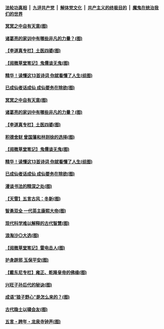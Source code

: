 

####  [法轮功真相](../../../../basic/blob/master/README.md?t=01070131) &nbsp;|&nbsp; [九评共产党](../../../../9ping.md/blob/master/README.md?t=01070131) &nbsp;|&nbsp; [解体党文化](../../../../jtdwh.md/blob/master/README.md?t=01070131)  &nbsp;|&nbsp; [共产主义的终极目的](../../../../gczydzjmd.md/blob/master/README.md?t=01070131) &nbsp;|&nbsp; [魔鬼在统治我们的世界](../../../../mgztzwmdsj.md/blob/master/README.md?t=01070131) 

#### [冥冥之中自有天意(图)](../pages/p7/957925.md?t=01070131) 

#### [诸葛亮的家训中有哪些非凡的力量？(图)](../pages/p7/957930.md?t=01070131) 

#### [【李道真专栏】土医四婆(图)](../pages/p7/954348.md?t=01070131) 

#### [【阅微草堂笔记】鬼儒谈无鬼(图)](../pages/p7/956824.md?t=01070131) 

#### [精华！读懂这13首诗词 你就看懂了人生(组图)](../pages/p7/957896.md?t=01070131) 

#### [已成仙者话成仙 成仙要务在除欲(图)](../pages/p7/957884.md?t=01070131) 

#### [冥冥之中自有天意(图)](../pages/p7/957925.md?t=01070131) 

#### [诸葛亮的家训中有哪些非凡的力量？(图)](../pages/p7/957930.md?t=01070131) 

#### [【李道真专栏】土医四婆(图)](../pages/p7/954348.md?t=01070131) 

#### [积德舍财 曾国藩和林则徐的选择(图)](../pages/p7/958024.md?t=01070131) 

#### [【阅微草堂笔记】鬼儒谈无鬼(图)](../pages/p7/956824.md?t=01070131) 

#### [精华！读懂这13首诗词 你就看懂了人生(组图)](../pages/p7/957896.md?t=01070131) 

#### [已成仙者话成仙 成仙要务在除欲(图)](../pages/p7/957884.md?t=01070131) 

#### [漫谈书法的精深之处(图)](../pages/p7/957830.md?t=01070131) 

#### [【天雪】五言古风：冬新(图)](../pages/p7/957844.md?t=01070131) 

#### [智勇双全 一代英主康熙大帝(图)](../pages/p7/956212.md?t=01070131) 


#### [现代科学难以解释的古代智慧(图)](../pages/p7/957823.md?t=01070131) 

#### [浪淘沙◎大选(图)](../pages/p7/957740.md?t=01070131) 

#### [【阅微草堂笔记】雷电击人(图)](../pages/p7/956823.md?t=01070131) 

#### [护身辟邪 玉保平安(图)](../pages/p7/957594.md?t=01070131) 

#### [【戴东尼专栏】雍正、乾隆皇帝的佛缘(图)](../pages/p7/951682.md?t=01070131) 

#### [兴旺子孙后代的秘诀(图)](../pages/p7/957592.md?t=01070131) 

#### [成语“狼子野心”是怎么来的？(图)](../pages/p7/957739.md?t=01070131) 

#### [古代隐士以啸会友(图)](../pages/p7/957286.md?t=01070131) 

#### [五言・跨年・龙泉寺钟声(图)](../pages/p7/957656.md?t=01070131) 


